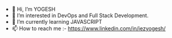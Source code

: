 - 👋 Hi, I’m YOGESH 
- 👀 I’m interested in DevOps and Full Stack Development.
- 🌱 I’m currently learning JAVASCRIPT
- 📫 How to reach me :- 
      https://www.linkedin.com/in/iezyogesh/

<!---
Zen-o-Droid/Zen-o-Droid is a ✨ special ✨ repository because its `README.md` (this file) appears on your GitHub profile.
You can click the Preview link to take a look at your changes.
--->
